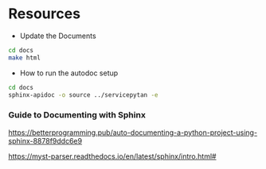 # Resources

* Update the Documents
```bash
cd docs
make html
```

* How to run the autodoc setup
```bash
cd docs
sphinx-apidoc -o source ../servicepytan -e
```

### Guide to Documenting with Sphinx
https://betterprogramming.pub/auto-documenting-a-python-project-using-sphinx-8878f9ddc6e9

https://myst-parser.readthedocs.io/en/latest/sphinx/intro.html#